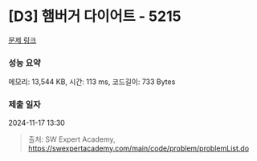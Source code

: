 # [D3] 햄버거 다이어트 - 5215 

[문제 링크](https://swexpertacademy.com/main/code/problem/problemDetail.do?contestProbId=AWT-lPB6dHUDFAVT) 

### 성능 요약

메모리: 13,544 KB, 시간: 113 ms, 코드길이: 733 Bytes

### 제출 일자

2024-11-17 13:30



> 출처: SW Expert Academy, https://swexpertacademy.com/main/code/problem/problemList.do